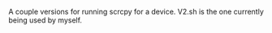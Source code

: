 A couple versions for running scrcpy for a device.  V2.sh is the one currently being used by myself.
